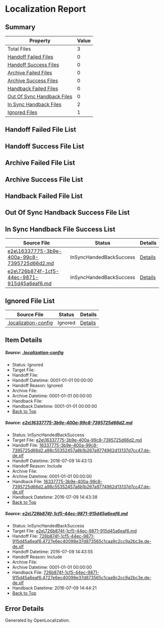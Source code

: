 # <a name='report-top'></a> Localization Report

## Summary
 Property | Value 
 -------- | ----- 
 Total Files | 3
[ Handoff Failed Files ](#handoff-failed-list)| 0
[ Handoff Success Files ](#handoff-success-list)| 0
[ Archive Failed Files ](#archive-failed-list)| 0
[ Archive Success Files ](#archive-success-list)| 0
[ Handback Failed Files ](#handback-failed-list)| 0
[ Out Of Sync Handback Files ](#outofsync-handback-success-list)| 0
[ In Sync Handback Files ](#insync-handback-success-list)| 2
[ Ignored Files ](#ignored-list)| 1

## <a name='handoff-failed-list'></a> Handoff Failed File List

## <a name='handoff-success-list'></a> Handoff Success File List

## <a name='archive-failed-list'></a> Archive Failed File List

## <a name='archive-success-list'></a> Archive Success File List

## <a name='handback-failed-list'></a> Handback Failed File List

## <a name='outofsync-handback-success-list'></a> Out Of Sync Handback Success File List

## <a name='insync-handback-success-list'></a> In Sync Handback File Success List
 Source File | Status | Details 
 ----------- | ------ | ------- 
 [e2e\16337775-3b9e-400a-99c8-7395725d66d2.md](https://github.com/OpenLocalizationTestOrg/oltest/blob/7b0dc834861873157aa8ce51e17f8b41ab5b23e7/e2e/16337775-3b9e-400a-99c8-7395725d66d2.md) | InSyncHandedBackSuccess | [Details](#805ea3f144613059ecb85d72415a5031087d0d361)
 [e2e\726b874f-1cf5-44ec-9871-915d45a6eaf6.md](https://github.com/OpenLocalizationTestOrg/oltest/blob/c4a86caa0925c7c93864c186eaa315e7229449d7/e2e/726b874f-1cf5-44ec-9871-915d45a6eaf6.md) | InSyncHandedBackSuccess | [Details](#2afee74adef7650af1546bc23183b11f961281152)

## <a name='ignored-list'></a> Ignored File List
 Source File | Status | Details 
 ----------- | ------ | ------- 
 [.localization-config](https://github.com/OpenLocalizationTestOrg/oltest/blob/c4a86caa0925c7c93864c186eaa315e7229449d7/.localization-config) | Ignored | [Details](#3d4f252ac210baf56311d7e97dcc2db10974dbd20)

## Item Details
##### <a name='3d4f252ac210baf56311d7e97dcc2db10974dbd20'></a> Source: [.localization-config](https://github.com/OpenLocalizationTestOrg/oltest/blob/c4a86caa0925c7c93864c186eaa315e7229449d7/.localization-config)
* Status: Ignored
* Target File: 
* Handoff File: 
* Handoff Datetime: 0001-01-01 00:00:00
* Handoff Reason: Ignored
* Archive File: 
* Archive Datetime: 0001-01-01 00:00:00
* Handback File: 
* Handback Datetime: 0001-01-01 00:00:00
* [Back to Top](#report-top)

##### <a name='805ea3f144613059ecb85d72415a5031087d0d361'></a> Source: [e2e\16337775-3b9e-400a-99c8-7395725d66d2.md](https://github.com/OpenLocalizationTestOrg/oltest/blob/7b0dc834861873157aa8ce51e17f8b41ab5b23e7/e2e/16337775-3b9e-400a-99c8-7395725d66d2.md)
* Status: InSyncHandedBackSuccess
* Target File: [e2e\16337775-3b9e-400a-99c8-7395725d66d2.md](https://github.com/OpenLocalizationTestOrg/oltest-dede-fly/blob/7a277b760678f5cccf4970b38924a5fc0b3979ba/e2e/16337775-3b9e-400a-99c8-7395725d66d2.md)
* Handoff File: [16337775-3b9e-400a-99c8-7395725d66d2.a98c55352457a8b1b267a9774962d13137d7cc47.de-de.xlf](https://github.com/OpenLocalizationTestOrg/olhandoff-e2e/blob/024c050d393fbbfffac7a35b4627c2ec7c671254/ol-handoff/OpenLocalizationTestOrg/oltest-dede-fly/ci/ht/16337775-3b9e-400a-99c8-7395725d66d2.a98c55352457a8b1b267a9774962d13137d7cc47.de-de.xlf)
* Handoff Datetime: 2016-07-09 14:43:13
* Handoff Reason: Include
* Archive File: 
* Archive Datetime: 0001-01-01 00:00:00
* Handback File: [16337775-3b9e-400a-99c8-7395725d66d2.a98c55352457a8b1b267a9774962d13137d7cc47.de-de.xlf](https://github.com/OpenLocalizationTestOrg/olhandback-e2e/blob/25861bf5e59c01e964685620bf32989e4da42d7c/ol-handback/OpenLocalizationTestOrg/oltest-dede-fly/ci/ht/16337775-3b9e-400a-99c8-7395725d66d2.a98c55352457a8b1b267a9774962d13137d7cc47.de-de.xlf)
* Handback Datetime: 2016-07-09 14:43:38
* [Back to Top](#report-top)

##### <a name='2afee74adef7650af1546bc23183b11f961281152'></a> Source: [e2e\726b874f-1cf5-44ec-9871-915d45a6eaf6.md](https://github.com/OpenLocalizationTestOrg/oltest/blob/c4a86caa0925c7c93864c186eaa315e7229449d7/e2e/726b874f-1cf5-44ec-9871-915d45a6eaf6.md)
* Status: InSyncHandedBackSuccess
* Target File: [e2e\726b874f-1cf5-44ec-9871-915d45a6eaf6.md](https://github.com/OpenLocalizationTestOrg/oltest-dede-fly/blob/120f9af3a564888c88f1d7f115f075045d5eb0af/e2e/726b874f-1cf5-44ec-9871-915d45a6eaf6.md)
* Handoff File: [726b874f-1cf5-44ec-9871-915d45a6eaf6.4727e6ec40098e37d873565c1caa9c2cc9a2bc3e.de-de.xlf](https://github.com/OpenLocalizationTestOrg/olhandoff-e2e/blob/a0825ead874b1872b376a279fb56f0994d7a033f/ol-handoff/OpenLocalizationTestOrg/oltest-dede-fly/ci/ht/726b874f-1cf5-44ec-9871-915d45a6eaf6.4727e6ec40098e37d873565c1caa9c2cc9a2bc3e.de-de.xlf)
* Handoff Datetime: 2016-07-09 14:43:55
* Handoff Reason: Include
* Archive File: 
* Archive Datetime: 0001-01-01 00:00:00
* Handback File: [726b874f-1cf5-44ec-9871-915d45a6eaf6.4727e6ec40098e37d873565c1caa9c2cc9a2bc3e.de-de.xlf](https://github.com/OpenLocalizationTestOrg/olhandback-e2e/blob/df845bc2668b2fe37ed265d5a8be5cc03ba16a97/ol-handback/OpenLocalizationTestOrg/oltest-dede-fly/ci/ht/726b874f-1cf5-44ec-9871-915d45a6eaf6.4727e6ec40098e37d873565c1caa9c2cc9a2bc3e.de-de.xlf)
* Handback Datetime: 2016-07-09 14:44:21
* [Back to Top](#report-top)


## Error Details

Generated by OpenLocalization.
